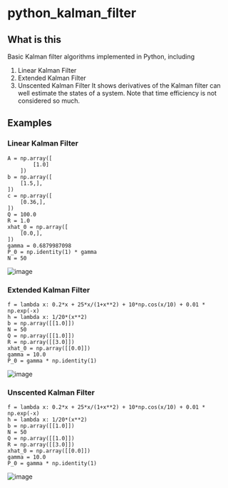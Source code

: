 # python_kalman_filter
## What is this
Basic Kalman filter algorithms implemented in Python, including 
1) Linear Kalman Filter
2) Extended Kalman Filter
3) Unscented Kalman Filter
It shows derivatives of the Kalman filter can well estimate the states of a system.
Note that time efficiency is not considered so much.


## Examples

### Linear Kalman Filter
```
A = np.array([
        [1.0]
    ])
b = np.array([
    [1.5,],
])
c = np.array([
    [0.36,],
])
Q = 100.0
R = 1.0
xhat_0 = np.array([
    [0.0,],
])
gamma = 0.6879987098
P_0 = np.identity(1) * gamma
N = 50
```
![image](https://user-images.githubusercontent.com/63549742/122604180-8048ac80-d0b0-11eb-9d7a-13300cf7c4e9.png)

### Extended Kalman Filter
```
f = lambda x: 0.2*x + 25*x/(1+x**2) + 10*np.cos(x/10) + 0.01 * np.exp(-x)
h = lambda x: 1/20*(x**2)
b = np.array([[1.0]])
N = 50
Q = np.array([[1.0]])
R = np.array([[3.0]])
xhat_0 = np.array([[0.0]])
gamma = 10.0
P_0 = gamma * np.identity(1)
```
![image](https://user-images.githubusercontent.com/63549742/122604196-85a5f700-d0b0-11eb-9c08-2bcfdad0c7c0.png)

### Unscented Kalman Filter
```
f = lambda x: 0.2*x + 25*x/(1+x**2) + 10*np.cos(x/10) + 0.01 * np.exp(-x)
h = lambda x: 1/20*(x**2)
b = np.array([[1.0]])
N = 50
Q = np.array([[1.0]])
R = np.array([[3.0]])
xhat_0 = np.array([[0.0]])
gamma = 10.0
P_0 = gamma * np.identity(1)
```
![image](https://user-images.githubusercontent.com/63549742/122604201-89397e00-d0b0-11eb-9199-a385212bace3.png)

